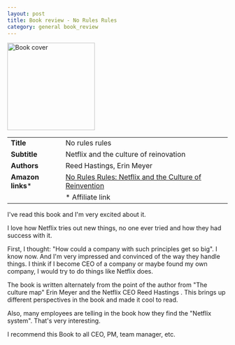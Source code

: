 ```yaml
---
layout: post
title: Book review - No Rules Rules
category: general book_review
---
```


<img alt="Book cover" src="https://m.media-amazon.com/images/I/414KRC8ts+L.jpg" height="200" />

| | |
|------------------|----------------------------------------|
| **Title**        | No rules rules                         |
| **Subtitle**     | Netflix and the culture of reinovation |
| **Authors**      | Reed Hastings, Erin Meyer              |
| **Amazon links***   |<a target="_blank" href="https://www.amazon.com/gp/product/1984877860/ref=as_li_tl?ie=UTF8&camp=1789&creative=9325&creativeASIN=1984877860&linkCode=as2&tag=roundcheckbox-20&linkId=083103988562196e251f34616c838e15">No Rules Rules: Netflix and the Culture of Reinvention</a><img src="//ir-na.amazon-adsystem.com/e/ir?t=roundcheckbox-20&l=am2&o=1&a=1984877860" width="1" height="1" border="0" alt="" style="border:none !important; margin:0px !important;" />|
| | * Affiliate link |


I've read this book and I'm very excited about it. 

I love how Netflix tries out new things, no one ever tried and how they had success with it.

First, I thought: "How could a company with such principles get so big". I know now. And I'm very impressed and convinced of the way they handle things. I think if I become CEO of a company or maybe found my own company, I would try to do things like Netflix does.

The book is written alternately from the point of the author from "The culture map" Erin Meyer and the Netflix CEO Reed Hastings . This brings up different perspectives in the book and made it cool to read.

Also, many employees are telling in the book how they find the "Netflix system". That's very interesting.

I recommend this Book to all CEO, PM, team manager, etc.
